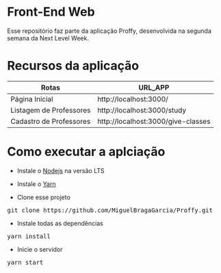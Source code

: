 # Front-End Web

Esse repositório faz parte da aplicação Proffy, desenvolvida na segunda semana da Next Level Week.

# Recursos da aplicação

| Rotas                   | URL_APP                            |
| ----------------------- | ---------------------------------- |
| Página Inicial          | http://localhost:3000/             |
| Listagem de Professores | http://localhost:3000/study        |
| Cadastro de Professores | http://localhost:3000/give-classes |

# Como executar a aplciação

- Instale o [Nodejs](https://nodejs.org/en/) na versão LTS

- Instale o [Yarn](https://classic.yarnpkg.com/pt-BR/docs/install/)

- Clone esse projeto

<pre>git clone https://github.com/MiguelBragaGarcia/Proffy.git</pre>

- Instale todas as dependências

<pre>yarn install</pre>

- Inicie o servidor

<pre>yarn start</pre>
